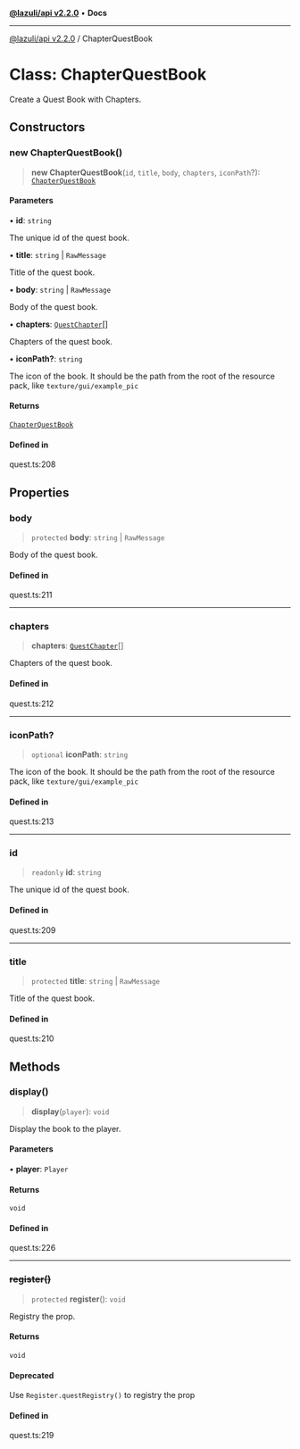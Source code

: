 [**@lazuli/api v2.2.0**](../README.md) • **Docs**

***

[@lazuli/api v2.2.0](../globals.md) / ChapterQuestBook

# Class: ChapterQuestBook

Create a Quest Book with Chapters.

## Constructors

### new ChapterQuestBook()

> **new ChapterQuestBook**(`id`, `title`, `body`, `chapters`, `iconPath`?): [`ChapterQuestBook`](ChapterQuestBook.md)

#### Parameters

• **id**: `string`

The unique id of the quest book.

• **title**: `string` \| `RawMessage`

Title of the quest book.

• **body**: `string` \| `RawMessage`

Body of the quest book.

• **chapters**: [`QuestChapter`](../interfaces/QuestChapter.md)[]

Chapters of the quest book.

• **iconPath?**: `string`

The icon of the book.
It should be the path from the root of the resource pack, like `texture/gui/example_pic`

#### Returns

[`ChapterQuestBook`](ChapterQuestBook.md)

#### Defined in

quest.ts:208

## Properties

### body

> `protected` **body**: `string` \| `RawMessage`

Body of the quest book.

#### Defined in

quest.ts:211

***

### chapters

> **chapters**: [`QuestChapter`](../interfaces/QuestChapter.md)[]

Chapters of the quest book.

#### Defined in

quest.ts:212

***

### iconPath?

> `optional` **iconPath**: `string`

The icon of the book.
It should be the path from the root of the resource pack, like `texture/gui/example_pic`

#### Defined in

quest.ts:213

***

### id

> `readonly` **id**: `string`

The unique id of the quest book.

#### Defined in

quest.ts:209

***

### title

> `protected` **title**: `string` \| `RawMessage`

Title of the quest book.

#### Defined in

quest.ts:210

## Methods

### display()

> **display**(`player`): `void`

Display the book to the player.

#### Parameters

• **player**: `Player`

#### Returns

`void`

#### Defined in

quest.ts:226

***

### ~~register()~~

> `protected` **register**(): `void`

Registry the prop.

#### Returns

`void`

#### Deprecated

Use `Register.questRegistry()` to registry the prop

#### Defined in

quest.ts:219
